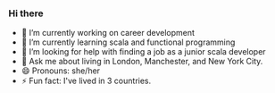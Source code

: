 ### Hi there 

- 🔭 I’m currently working on career development
- 🌱 I’m currently learning scala and functional programming
- 🤔 I’m looking for help with finding a job as a junior scala developer
- 💬 Ask me about living in London, Manchester, and New York City.
- 😄 Pronouns: she/her
- ⚡ Fun fact: I've lived in 3 countries. 
